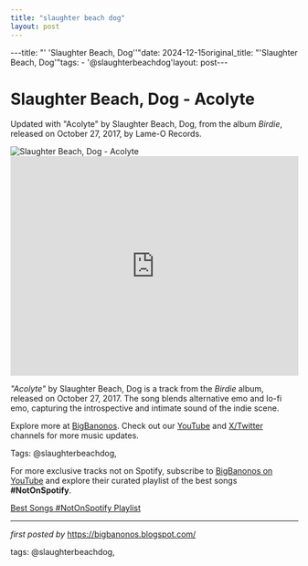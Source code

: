 ```yaml
---
title: "slaughter beach dog"
layout: post
---
```

---title: "' 'Slaughter Beach, Dog''"date: 2024-12-15original_title: "'Slaughter Beach, Dog'"tags:  - '@slaughterbeachdog'layout: post---<!-- Title of the Post --><h1 >Slaughter Beach, Dog - Acolyte</h1> <!-- Introductory Text --><p >Updated with "Acolyte" by Slaughter Beach, Dog, from the album *Birdie*, released on October 27, 2017, by Lame-O Records.</p> <!-- Featured Image --><div > <img src="https://i.scdn.co/image/ab67616d0000b273bff875df2edc64c5f4fc9766" alt="Slaughter Beach, Dog - Acolyte" /></div> <!-- YouTube Video Embed --><div > <iframe width="100%" height="385" src="https://www.youtube.com/embed/87hU5IplaX4" title="Slaughter Beach, Dog - Acolyte" frameborder="0" allow="accelerometer; autoplay; clipboard-write; encrypted-media; gyroscope; picture-in-picture; web-share" referrerpolicy="strict-origin-when-cross-origin" allowfullscreen></iframe></div> <!-- Song Information --><div > <p><em>"Acolyte"</em> by Slaughter Beach, Dog is a track from the *Birdie* album, released on October 27, 2017. The song blends alternative emo and lo-fi emo, capturing the introspective and intimate sound of the indie scene.</p></div> <!-- Footer Links --><div > <p>Explore more at <a href="https://bigbanonos.blogspot.com/" target="_blank">BigBanonos</a>. Check out our <a href="https://www.youtube.com/@BigBanonos" target="_blank">YouTube</a> and <a href="https://x.com/bigbanonos" target="_blank">X/Twitter</a> channels for more music updates.</p></div> <!-- Tags --><p >Tags: @slaughterbeachdog,</p><!--Subscribe and Playlist Links--><div>    <p>For more exclusive tracks not on Spotify, subscribe to <a href="https://www.youtube.com/@BigBanonos" target="_blank">BigBanonos on YouTube</a> and explore their curated playlist of the best songs <strong>#NotOnSpotify</strong>.</p>    <p><a href="https://www.youtube.com/playlist?list=PLtuNtuTatqI0kFahUCbtbfenC_ET5O_tr" target="_blank">Best Songs #NotOnSpotify Playlist<br /></a></p></div><hr /><p><em>first posted by</em> <a href="https://bigbanonos.blogspot.com/" rel="noopener" target="_new">https://bigbanonos.blogspot.com/</a></p><p>tags: @slaughterbeachdog,</p>